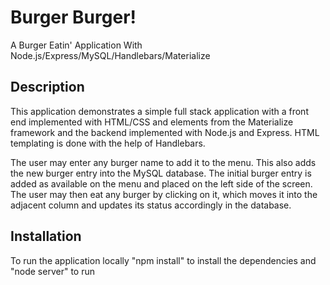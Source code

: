 # Burger Burger! 

A Burger Eatin' Application With Node.js/Express/MySQL/Handlebars/Materialize

## Description

This application demonstrates a simple full stack application with a front end implemented with HTML/CSS and elements from the Materialize framework and the backend implemented with Node.js and Express. HTML templating is done with the help of Handlebars. 

The user may enter any burger name to add it to the menu. This also adds the new burger entry into the MySQL database. 
The initial burger entry is added as available on the menu and placed on the left side of the screen. 
The user may then eat any burger by clicking on it, which moves it into the adjacent column and updates its status accordingly in the database.

## Installation

To run the application locally "npm install" to install the dependencies and "node server" to run
